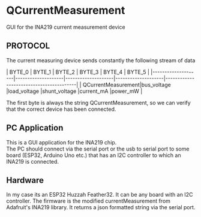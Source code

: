 # QCurrentMeasurement
GUI for the INA219 current measurement device 

PROTOCOL
---------
The current measuring device sends constantly the following stream of data

| BYTE_0             | BYTE_1             | BYTE_2             | BYTE_3             | BYTE_4             | BYTE_5             |
|--------------------|--------------------|--------------------|--------------------|-----------------------------------------|
| QCurrentMeasurement|bus_voltage         |load_voltage        |shunt_voltage       |current_mA          |power_mW            |

The first byte is always the string QCurrentMeasurement, so we can verify that the correct device has been connected.


PC Application
---------------
This is a GUI application for the INA219 chip.  
The PC should connect via the serial port or the usb to serial port to some board 
(ESP32, Arduino Uno etc.) that has an I2C controller to which an INA219 is connected.

Hardware
--------
In my case its an ESP32 Huzzah Feather32. 
It can be any board with an I2C controller.
The firmware is the modified currentMeasurement from Adafruit's INA219 library.
It returns a json formatted string via the serial port. 

